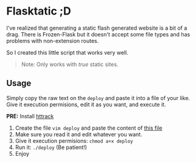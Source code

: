 # Flasktatic ;D

I've realized that generating a static flash generated website is a bit of a drag. There is Frozen-Flask but it doesn't accept some file types and has problems with non-extension routes.

So I created this little script that works very well.

> Note: Only works with *true* static sites.

## Usage
Simply copy the raw text on the `deploy` and paste it into a file of your like. Give it execution permisions, edit it as you want, and execute it.

**PRE:** Install [httrack](https://www.httrack.com/)

1. Create the file `vim deploy` and paste the content of [this file](https://raw.githubusercontent.com/pluja/Flasktatic/master/deploy.sh)
2. Make sure you read it and edit whatever you want.
3. Give it execution permisions: `chmod a+x deploy`
4. Run it: `./deploy` (Be patient!)
5. Enjoy

